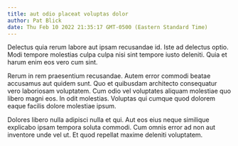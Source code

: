 ```yaml
---
title: aut odio placeat voluptas dolor
author: Pat Blick
date: Thu Feb 10 2022 21:35:17 GMT-0500 (Eastern Standard Time)
---
```

Delectus quia rerum labore aut ipsam recusandae id. Iste ad delectus optio. Modi tempore molestias culpa culpa nisi sint tempore iusto deleniti. Quia et harum enim eos vero cum sint.

 Rerum in rem praesentium recusandae. Autem error commodi beatae accusamus aut quidem sunt. Quo et quibusdam architecto consequatur vero laboriosam voluptatem. Cum odio vel voluptates aliquam molestiae quo libero magni eos. In odit molestias. Voluptas qui cumque quod dolorem eaque facilis dolore molestiae ipsum.

 Dolores libero nulla adipisci nulla et qui. Aut eos eius neque similique explicabo ipsam tempora soluta commodi. Cum omnis error ad non aut inventore unde vel ut. Et quod repellat maxime deleniti voluptatem.